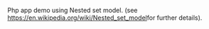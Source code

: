 Php app demo using Nested set model. (see https://en.wikipedia.org/wiki/Nested_set_model​ for further details).